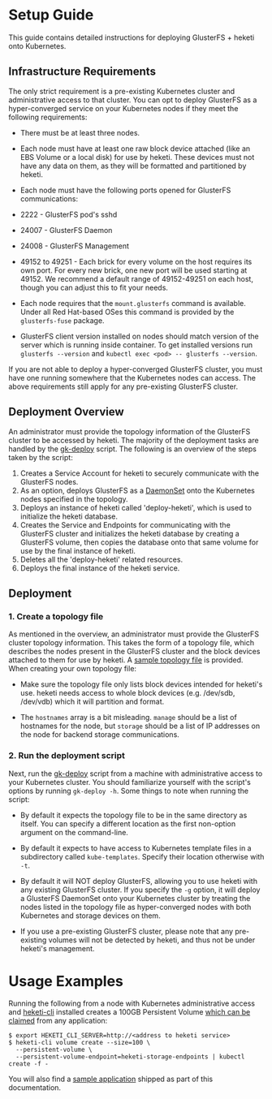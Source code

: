 # Setup Guide

This guide contains detailed instructions for deploying GlusterFS + heketi onto
Kubernetes.

## Infrastructure Requirements

The only strict requirement is a pre-existing Kubernetes cluster and
administrative access to that cluster. You can opt to deploy GlusterFS as a
hyper-converged service on your Kubernetes nodes if they meet the following
requirements:

 * There must be at least three nodes.

 * Each node must have at least one raw block device attached (like an EBS
 Volume or a local disk) for use by heketi. These devices must not have any
 data on them, as they will be formatted and partitioned by heketi.

 * Each node must have the following ports opened for GlusterFS communications:

  * 2222 - GlusterFS pod's sshd

  * 24007 - GlusterFS Daemon

  * 24008 - GlusterFS Management

  * 49152 to 49251 - Each brick for every volume on the host requires its own
  port. For every new brick, one new port will be used starting at 49152. We
  recommend a default range of 49152-49251 on each host, though you can
  adjust this to fit your needs.

 * Each node requires that the `mount.glusterfs` command is available. Under
  all Red Hat-based OSes this command is provided by the `glusterfs-fuse`
  package.
  
  * GlusterFS client version installed on nodes should match version of the
   server which is running inside container. To get installed versions run
   `glusterfs --version` and `kubectl exec <pod> -- glusterfs --version`.

If you are not able to deploy a hyper-converged GlusterFS cluster, you must
have one running somewhere that the Kubernetes nodes can access. The above
requirements still apply for any pre-existing GlusterFS cluster.

## Deployment Overview

An administrator must provide the topology information of the GlusterFS cluster
to be accessed by heketi. The majority of the deployment tasks are handled by
the [gk-deploy](../deploy/gk-deploy) script. The following is an overview of
the steps taken by the script:

1. Creates a Service Account for heketi to securely communicate with the
   GlusterFS nodes.
2. As an option, deploys GlusterFS as a
   [DaemonSet](http://kubernetes.io/docs/admin/daemons/) onto the Kubernetes
   nodes specified in the topology.
3. Deploys an instance of heketi called 'deploy-heketi', which is used to
   initialize the heketi database.
4. Creates the Service and Endpoints for communicating with the GlusterFS
   cluster and initializes the heketi database by creating a GlusterFS volume,
   then copies the database onto that same volume for use by the final
   instance of heketi.
5. Deletes all the 'deploy-heketi' related resources.
6. Deploys the final instance of the heketi service.

## Deployment

### 1. Create a topology file

As mentioned in the overview, an administrator must provide the GlusterFS
cluster topology information. This takes the form of a topology file, which
describes the nodes present in the GlusterFS cluster and the block devices
attached to them for use by heketi. A
[sample topology file](../deploy/topology.json.sample) is provided. When
creating your own topology file:

 * Make sure the topology file only lists block devices intended for heketi's
 use. heketi needs access to whole block devices (e.g. /dev/sdb, /dev/vdb)
 which it will partition and format.

 * The `hostnames` array is a bit misleading. `manage` should be a list of
 hostnames for the node, but `storage` should be a list of IP addresses on
 the node for backend storage communications.

### 2. Run the deployment script

Next, run the [gk-deploy](../deploy/gk-deploy) script from a machine with
administrative access to your Kubernetes cluster. You should familiarize
yourself with the script's options by running `gk-deploy -h`. Some things to
note when running the script:

 * By default it expects the topology file to be in the same directory as
 itself. You can specify a different location as the first non-option
 argument on the command-line.

 * By default it expects to have access to Kubernetes template files in a
 subdirectory called `kube-templates`. Specify their location otherwise
 with `-t`.

 * By default it will NOT deploy GlusterFS, allowing you to use heketi with
 any existing GlusterFS cluster. If you specify the `-g` option, it will
 deploy a GlusterFS DaemonSet onto your Kubernetes cluster by treating the
 nodes listed in the topology file as hyper-converged nodes with both
 Kubernetes and storage devices on them.

  * If you use a pre-existing GlusterFS cluster, please note that any
  pre-existing volumes will not be detected by heketi, and thus not be under
  heketi's management.

# Usage Examples

Running the following from a node with Kubernetes administrative access and
[heketi-cli](https://github.com/heketi/heketi/releases) installed creates a
100GB Persistent Volume
[which can be claimed](http://kubernetes.io/docs/user-guide/persistent-volumes/#claims-as-volumes)
from any application:

```
$ export HEKETI_CLI_SERVER=http://<address to heketi service>
$ heketi-cli volume create --size=100 \
  --persistent-volume \
  --persistent-volume-endpoint=heketi-storage-endpoints | kubectl create -f -
```

You will also find a [sample application](./examples/hello_world) shipped as
part of this documentation.
